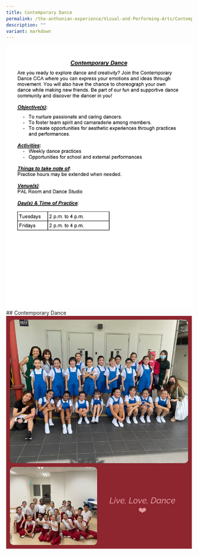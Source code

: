 ```yaml
---
title: Contemporary Dance
permalink: /the-anthonian-experience/Visual-and-Performing-Arts/Contemporary-Dance/
description: ""
variant: markdown
---
```

![](/images/CCA%20info%202024/2024_SAPS_PSE_CCA_Information_for_website_25_Sep_Page_09.jpg)## Contemporary Dance
![](/images/Contemporary_Dance.jpeg)